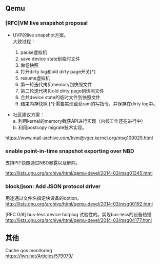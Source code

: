 Qemu
-----
### [RFC]VM live snapshot proposal
+ UVP的live snapshot方案。  
大致过程：
  1. pause虚拟机
  2. save device state到临时文件
  3. 做卷快照
  4. 打开dirty log和old dirty page开关[*]
  5. resume虚拟机
  6. 第一轮迭代拷贝memory到快照文件
  7. 第二轮迭代拷贝old dirty page到快照文件
  8. 合并device state的临时文件到快照文件
  9. 结束内存快照
  [*]:需要实现截获ram的写指令，并保存在dirty log中。  

+ 社区建议方案：  
  a. 利用kernel的memory截获API进行实现（内核工作还在进行中）  
  b. 利用postcopy migrate技术实现。   

https://www.mail-archive.com/kvm@vger.kernel.org/msg100029.html
### enable point-in-time snapshot exporting over NBD
支持PIT快照通过NBD暴露以及解除。

http://lists.gnu.org/archive/html/qemu-devel/2014-03/msg01345.html 

### block/json: Add JSON protocol driver
用途通过文件名指定块设备的option。  
http://lists.gnu.org/archive/html/qemu-devel/2014-03/msg00192.html

[RFC 0/8] bus-less device hotplug
试验性的。实现bus-less的设备热插
http://lists.gnu.org/archive/html/qemu-devel/2014-03/msg04177.html


其他
-----
Cache qos monitoring   
https://lwn.net/Articles/579079/
